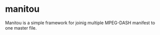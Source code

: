 # manitou

Manitou is a simple framework for joinig multiple MPEG-DASH manifest to one master file.

